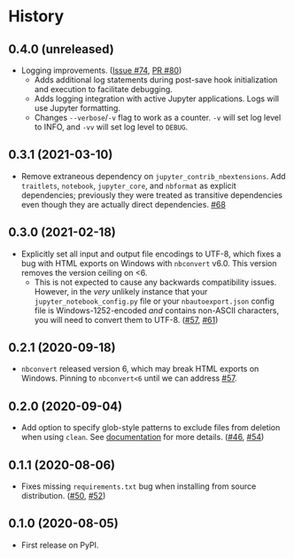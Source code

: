 # History

## 0.4.0 (unreleased)

- Logging improvements. ([Issue #74](https://github.com/drivendataorg/nbautoexport/issues/74), [PR #80](https://github.com/drivendataorg/nbautoexport/pull/80))
  - Adds additional log statements during post-save hook initialization and execution to facilitate debugging.
  - Adds logging integration with active Jupyter applications. Logs will use Jupyter formatting.
  - Changes `--verbose`/`-v` flag to work as a counter. `-v` will set log level to INFO, and `-vv` will set log level to `DEBUG`.

## 0.3.1 (2021-03-10)

- Remove extraneous dependency on `jupyter_contrib_nbextensions`. Add `traitlets`, `notebook`, `jupyter_core`, and `nbformat` as explicit dependencies; previously they were treated as transitive dependencies even though they are actually direct dependencies. [#68](https://github.com/drivendataorg/nbautoexport/issues/68)

## 0.3.0 (2021-02-18)

- Explicitly set all input and output file encodings to UTF-8, which fixes a bug with HTML exports on Windows with `nbconvert` v6.0. This version removes the version ceiling on <6.
  - This is not expected to cause any backwards compatibility issues. However, in the _very_ unlikely instance that your `jupyter_notebook_config.py` file or your `nbautoexport.json` config file is Windows-1252-encoded _and_ contains non-ASCII characters, you will need to convert them to UTF-8. ([#57](https://github.com/drivendataorg/nbautoexport/issues/57), [#61](https://github.com/drivendataorg/nbautoexport/pull/61))

## 0.2.1 (2020-09-18)

- `nbconvert` released version 6, which may break HTML exports on Windows. Pinning to `nbconvert<6` until we can address [#57](https://github.com/drivendataorg/nbautoexport/issues/57).

## 0.2.0 (2020-09-04)

- Add option to specify glob-style patterns to exclude files from deletion when using `clean`. See [documentation](https://nbautoexport.drivendata.org/stable/cleaning/#excluding-files) for more details. ([#46](https://github.com/drivendataorg/nbautoexport/issues/46), [#54](https://github.com/drivendataorg/nbautoexport/pull/54))

## 0.1.1 (2020-08-06)

- Fixes missing `requirements.txt` bug when installing from source distribution. ([#50](https://github.com/drivendataorg/nbautoexport/issues/50), [#52](https://github.com/drivendataorg/nbautoexport/pull/52))

## 0.1.0 (2020-08-05)

- First release on PyPI.
